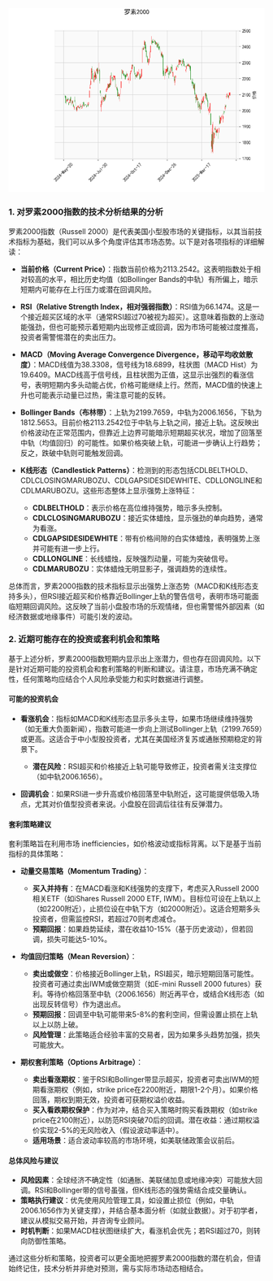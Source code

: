 ![图](RTY.png)

### 1. 对罗素2000指数的技术分析结果的分析

罗素2000指数（Russell 2000）是代表美国小型股市场的关键指标，以其当前技术指标为基础，我们可以从多个角度评估其市场态势。以下是对各项指标的详细解读：

- **当前价格（Current Price）**：指数当前价格为2113.2542。这表明指数处于相对较高的水平，相比历史均值（如Bollinger Bands的中轨）有所偏上，暗示短期内可能存在上行压力或潜在回调风险。

- **RSI（Relative Strength Index，相对强弱指数）**：RSI值为66.1474。这是一个接近超买区域的水平（通常RSI超过70被视为超买）。这意味着指数的上涨动能强劲，但也可能预示着短期内出现修正或回调，因为市场可能被过度推高，投资者需警惕潜在的卖出压力。

- **MACD（Moving Average Convergence Divergence，移动平均收敛散度）**：MACD线值为38.3308，信号线为18.6899，柱状图（MACD Hist）为19.6409。MACD线高于信号线，且柱状图为正值，这显示出强烈的看涨信号，表明短期内多头动能占优，价格可能继续上行。然而，MACD值的快速上升也可能表示动量已过热，需注意可能的反转。

- **Bollinger Bands（布林带）**：上轨为2199.7659，中轨为2006.1656，下轨为1812.5653。目前价格2113.2542位于中轨与上轨之间，接近上轨。这反映出价格波动在正常范围内，但靠近上边界可能暗示短期超买状况，增加了回落至中轨（均值回归）的可能性。如果价格突破上轨，可能进一步确认上行趋势；反之，跌破中轨则可能触发回调。

- **K线形态（Candlestick Patterns）**：检测到的形态包括CDLBELTHOLD、CDLCLOSINGMARUBOZU、CDLGAPSIDESIDEWHITE、CDLLONGLINE和CDLMARUBOZU。这些形态整体上显示强势上涨特征：
  - **CDLBELTHOLD**：表示价格在高位维持强势，暗示多头控制。
  - **CDLCLOSINGMARUBOZU**：接近实体蜡烛，显示强劲的单向趋势，通常为看涨。
  - **CDLGAPSIDESIDEWHITE**：带有价格间隙的白实体蜡烛，表明强势上涨并可能有进一步上行。
  - **CDLLONGLINE**：长线蜡烛，反映强烈动量，可能为突破信号。
  - **CDLMARUBOZU**：实体蜡烛无明显影子，强调趋势的连续性。

总体而言，罗素2000指数的技术指标显示出强势上涨态势（MACD和K线形态支持多头），但RSI接近超买和价格靠近Bollinger上轨的警告信号，表明市场可能面临短期回调风险。这反映了当前小盘股市场的乐观情绪，但也需警惕外部因素（如经济数据或地缘事件）可能引发的波动。

### 2. 近期可能存在的投资或套利机会和策略

基于上述分析，罗素2000指数短期内显示出上涨潜力，但也存在回调风险。以下是针对近期可能的投资机会和套利策略的判断和建议。请注意，市场充满不确定性，任何策略均应结合个人风险承受能力和实时数据进行调整。

#### **可能的投资机会**
- **看涨机会**：指标如MACD和K线形态显示多头主导，如果市场继续维持强势（如无重大负面新闻），指数可能进一步向上测试Bollinger上轨（2199.7659）或更高。这适合于中小型股投资者，尤其在美国经济复苏或通胀预期稳定的背景下。
  - **潜在风险**：RSI超买和价格接近上轨可能导致修正，投资者需关注支撑位（如中轨2006.1656）。
  
- **回调机会**：如果RSI进一步升高或价格回落至中轨附近，这可能提供低吸入场点，尤其对价值型投资者来说。小盘股在回调后往往有反弹潜力。

#### **套利策略建议**
套利策略旨在利用市场 inefficiencies，如价格波动或指标背离。以下是基于当前指标的具体策略：
- **动量交易策略（Momentum Trading）**：
  - **买入并持有**：在MACD看涨和K线强势的支撑下，考虑买入Russell 2000相关ETF（如iShares Russell 2000 ETF, IWM）。目标位可设在上轨以上（如2200附近），止损位设在中轨下方（如2000附近）。这适合短期多头投资者，但需监控RSI，若超过70则考虑减仓。
  - **预期回报**：如果趋势延续，潜在收益10-15%（基于历史波动），但若回调，损失可能达5-10%。

- **均值回归策略（Mean Reversion）**：
  - **卖出或做空**：价格接近Bollinger上轨，RSI超买，暗示短期回落可能性。投资者可通过卖出IWM或做空期货（如E-mini Russell 2000 futures）获利。等待价格回落至中轨（2006.1656）附近再平仓，或结合K线形态（如出现反转信号）作为退出点。
  - **预期回报**：回调至中轨可能带来5-8%的套利空间，但需设置止损在上轨以上以防上破。
  - **风险管理**：此策略适合经验丰富的交易者，因为如果多头趋势加强，损失可能放大。

- **期权套利策略（Options Arbitrage）**：
  - **卖出看涨期权**：鉴于RSI和Bollinger带显示超买，投资者可卖出IWM的短期看涨期权（例如，strike price在2200附近，期限1-2个月）。如果价格回落，期权到期无效，投资者可获期权溢价收益。
  - **买入看跌期权保护**：作为对冲，结合买入策略时购买看跌期权（如strike price在2100附近），以防范RSI突破70后的回调。潜在收益：通过期权溢价实现2-5%的无风险收入（假设波动率适中）。
  - **适用场景**：适合波动率较高的市场环境，如美联储政策会议前后。

#### **总体风险与建议**
- **风险因素**：全球经济不确定性（如通胀、美联储加息或地缘冲突）可能放大回调。RSI和Bollinger带的信号虽强，但K线形态的强势需结合成交量确认。
- **策略执行建议**：优先使用风险管理工具，如设置止损位（例如，中轨2006.1656作为关键支撑），并结合基本面分析（如就业数据）。对于初学者，建议从模拟交易开始，并咨询专业顾问。
- **时机判断**：如果MACD柱状图继续扩大，看涨机会优先；若RSI超过70，则转向防御性策略。

通过这些分析和策略，投资者可以更全面地把握罗素2000指数的潜在机会，但请始终记住，技术分析并非绝对预测，需与实际市场动态相结合。